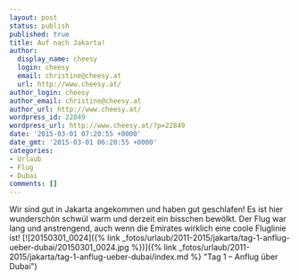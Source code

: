 ```yaml
---
layout: post
status: publish
published: true
title: Auf nach Jakarta!
author:
  display_name: cheesy
  login: cheesy
  email: christine@cheesy.at
  url: http://www.cheesy.at/
author_login: cheesy
author_email: christine@cheesy.at
author_url: http://www.cheesy.at/
wordpress_id: 22849
wordpress_url: http://www.cheesy.at/?p=22849
date: '2015-03-01 07:20:55 +0000'
date_gmt: '2015-03-01 06:20:55 +0000'
categories:
- Urlaub
- Flug
- Dubai
comments: []
---
```

Wir sind gut in Jakarta angekommen und haben gut geschlafen! Es ist hier wunderschön schwül warm und derzeit ein bisschen bewölkt.
Der Flug war lang und anstrengend, auch wenn die Emirates wirklich eine coole Fluglinie ist!
[![20150301_0024]({% link _fotos/urlaub/2011-2015/jakarta/tag-1-anflug-ueber-dubai/20150301_0024.jpg %})]({% link _fotos/urlaub/2011-2015/jakarta/tag-1-anflug-ueber-dubai/index.md %} "Tag 1 – Anflug über Dubai")
